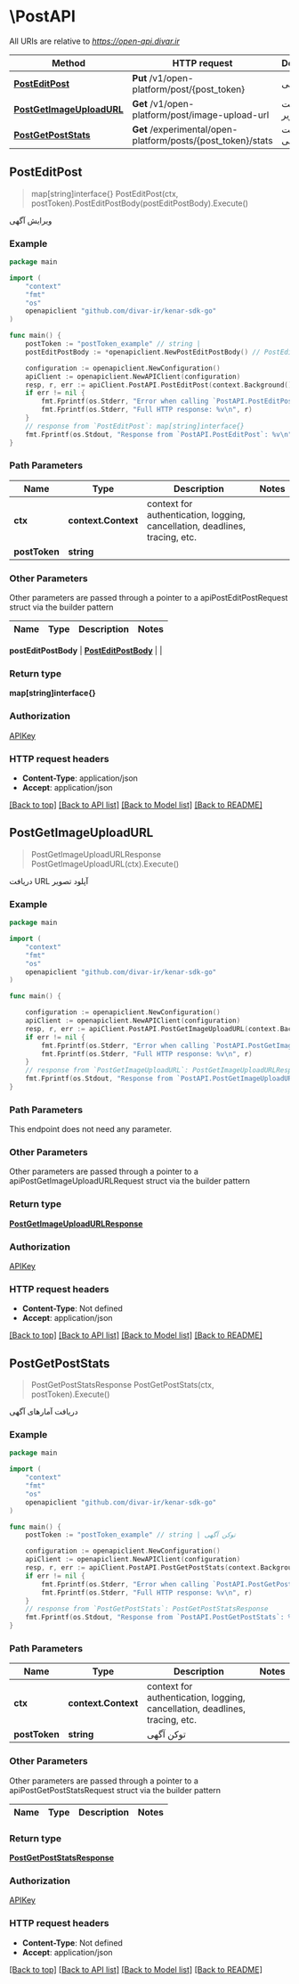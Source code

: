 # \PostAPI

All URIs are relative to *https://open-api.divar.ir*

Method | HTTP request | Description
------------- | ------------- | -------------
[**PostEditPost**](PostAPI.md#PostEditPost) | **Put** /v1/open-platform/post/{post_token} | ویرایش آگهی
[**PostGetImageUploadURL**](PostAPI.md#PostGetImageUploadURL) | **Get** /v1/open-platform/post/image-upload-url | دریافت URL آپلود تصویر
[**PostGetPostStats**](PostAPI.md#PostGetPostStats) | **Get** /experimental/open-platform/posts/{post_token}/stats | دریافت آمارهای آگهی



## PostEditPost

> map[string]interface{} PostEditPost(ctx, postToken).PostEditPostBody(postEditPostBody).Execute()

ویرایش آگهی



### Example

```go
package main

import (
	"context"
	"fmt"
	"os"
	openapiclient "github.com/divar-ir/kenar-sdk-go"
)

func main() {
	postToken := "postToken_example" // string | 
	postEditPostBody := *openapiclient.NewPostEditPostBody() // PostEditPostBody | 

	configuration := openapiclient.NewConfiguration()
	apiClient := openapiclient.NewAPIClient(configuration)
	resp, r, err := apiClient.PostAPI.PostEditPost(context.Background(), postToken).PostEditPostBody(postEditPostBody).Execute()
	if err != nil {
		fmt.Fprintf(os.Stderr, "Error when calling `PostAPI.PostEditPost``: %v\n", err)
		fmt.Fprintf(os.Stderr, "Full HTTP response: %v\n", r)
	}
	// response from `PostEditPost`: map[string]interface{}
	fmt.Fprintf(os.Stdout, "Response from `PostAPI.PostEditPost`: %v\n", resp)
}
```

### Path Parameters


Name | Type | Description  | Notes
------------- | ------------- | ------------- | -------------
**ctx** | **context.Context** | context for authentication, logging, cancellation, deadlines, tracing, etc.
**postToken** | **string** |  | 

### Other Parameters

Other parameters are passed through a pointer to a apiPostEditPostRequest struct via the builder pattern


Name | Type | Description  | Notes
------------- | ------------- | ------------- | -------------

 **postEditPostBody** | [**PostEditPostBody**](PostEditPostBody.md) |  | 

### Return type

**map[string]interface{}**

### Authorization

[APIKey](../README.md#APIKey)

### HTTP request headers

- **Content-Type**: application/json
- **Accept**: application/json

[[Back to top]](#) [[Back to API list]](../README.md#documentation-for-api-endpoints)
[[Back to Model list]](../README.md#documentation-for-models)
[[Back to README]](../README.md)


## PostGetImageUploadURL

> PostGetImageUploadURLResponse PostGetImageUploadURL(ctx).Execute()

دریافت URL آپلود تصویر



### Example

```go
package main

import (
	"context"
	"fmt"
	"os"
	openapiclient "github.com/divar-ir/kenar-sdk-go"
)

func main() {

	configuration := openapiclient.NewConfiguration()
	apiClient := openapiclient.NewAPIClient(configuration)
	resp, r, err := apiClient.PostAPI.PostGetImageUploadURL(context.Background()).Execute()
	if err != nil {
		fmt.Fprintf(os.Stderr, "Error when calling `PostAPI.PostGetImageUploadURL``: %v\n", err)
		fmt.Fprintf(os.Stderr, "Full HTTP response: %v\n", r)
	}
	// response from `PostGetImageUploadURL`: PostGetImageUploadURLResponse
	fmt.Fprintf(os.Stdout, "Response from `PostAPI.PostGetImageUploadURL`: %v\n", resp)
}
```

### Path Parameters

This endpoint does not need any parameter.

### Other Parameters

Other parameters are passed through a pointer to a apiPostGetImageUploadURLRequest struct via the builder pattern


### Return type

[**PostGetImageUploadURLResponse**](PostGetImageUploadURLResponse.md)

### Authorization

[APIKey](../README.md#APIKey)

### HTTP request headers

- **Content-Type**: Not defined
- **Accept**: application/json

[[Back to top]](#) [[Back to API list]](../README.md#documentation-for-api-endpoints)
[[Back to Model list]](../README.md#documentation-for-models)
[[Back to README]](../README.md)


## PostGetPostStats

> PostGetPostStatsResponse PostGetPostStats(ctx, postToken).Execute()

دریافت آمارهای آگهی



### Example

```go
package main

import (
	"context"
	"fmt"
	"os"
	openapiclient "github.com/divar-ir/kenar-sdk-go"
)

func main() {
	postToken := "postToken_example" // string | توکن آگهی

	configuration := openapiclient.NewConfiguration()
	apiClient := openapiclient.NewAPIClient(configuration)
	resp, r, err := apiClient.PostAPI.PostGetPostStats(context.Background(), postToken).Execute()
	if err != nil {
		fmt.Fprintf(os.Stderr, "Error when calling `PostAPI.PostGetPostStats``: %v\n", err)
		fmt.Fprintf(os.Stderr, "Full HTTP response: %v\n", r)
	}
	// response from `PostGetPostStats`: PostGetPostStatsResponse
	fmt.Fprintf(os.Stdout, "Response from `PostAPI.PostGetPostStats`: %v\n", resp)
}
```

### Path Parameters


Name | Type | Description  | Notes
------------- | ------------- | ------------- | -------------
**ctx** | **context.Context** | context for authentication, logging, cancellation, deadlines, tracing, etc.
**postToken** | **string** | توکن آگهی | 

### Other Parameters

Other parameters are passed through a pointer to a apiPostGetPostStatsRequest struct via the builder pattern


Name | Type | Description  | Notes
------------- | ------------- | ------------- | -------------


### Return type

[**PostGetPostStatsResponse**](PostGetPostStatsResponse.md)

### Authorization

[APIKey](../README.md#APIKey)

### HTTP request headers

- **Content-Type**: Not defined
- **Accept**: application/json

[[Back to top]](#) [[Back to API list]](../README.md#documentation-for-api-endpoints)
[[Back to Model list]](../README.md#documentation-for-models)
[[Back to README]](../README.md)

